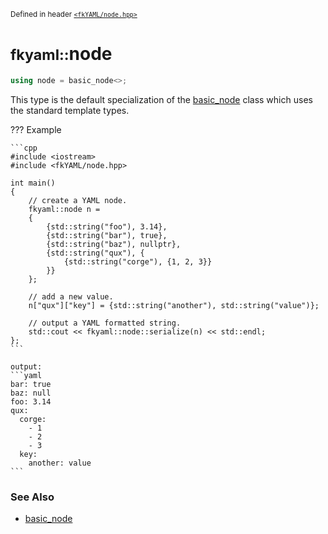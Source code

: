 <small>Defined in header [`<fkYAML/node.hpp>`](https://github.com/fktn-k/fkYAML/blob/develop/include/fkYAML/node.hpp)</small>

# <small>fkyaml::</small>node

```cpp
using node = basic_node<>;
```

This type is the default specialization of the [basic_node](index.md) class which uses the standard template types.  

??? Example

    ```cpp
    #include <iostream>
    #include <fkYAML/node.hpp>

    int main()
    {
        // create a YAML node.
        fkyaml::node n =
        {
            {std::string("foo"), 3.14},
            {std::string("bar"), true},
            {std::string("baz"), nullptr},
            {std::string("qux"), {
                {std::string("corge"), {1, 2, 3}}
            }}
        };

        // add a new value.
        n["qux"]["key"] = {std::string("another"), std::string("value")};

        // output a YAML formatted string.
        std::cout << fkyaml::node::serialize(n) << std::endl;
    };
    ```

    output:
    ```yaml
    bar: true
    baz: null
    foo: 3.14
    qux:
      corge:
        - 1
        - 2
        - 3
      key:
        another: value
    ```

### **See Also**

* [basic_node](index.md)